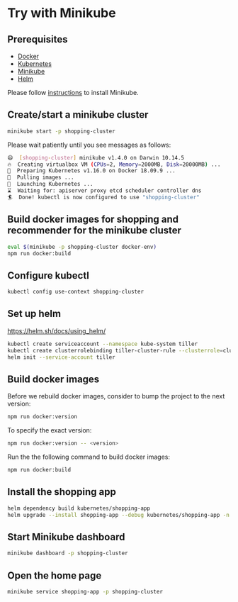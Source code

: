 # Try with Minikube

## Prerequisites

- [Docker](https://www.docker.com/)
- [Kubernetes](https://kubernetes.io/)
- [Minikube](https://github.com/kubernetes/minikube)
- [Helm](https://helm.sh/)

Please follow
[instructions](https://kubernetes.io/docs/tasks/tools/install-minikube/) to
install Minikube.

## Create/start a minikube cluster

```sh
minikube start -p shopping-cluster
```

Please wait patiently until you see messages as follows:

```sh
😄  [shopping-cluster] minikube v1.4.0 on Darwin 10.14.5
🔥  Creating virtualbox VM (CPUs=2, Memory=2000MB, Disk=20000MB) ...
🐳  Preparing Kubernetes v1.16.0 on Docker 18.09.9 ...
🚜  Pulling images ...
🚀  Launching Kubernetes ...
⌛  Waiting for: apiserver proxy etcd scheduler controller dns
🏄  Done! kubectl is now configured to use "shopping-cluster"
```

## Build docker images for shopping and recommender for the minikube cluster

```sh
eval $(minikube -p shopping-cluster docker-env)
npm run docker:build
```

## Configure kubectl

```sh
kubectl config use-context shopping-cluster
```

## Set up helm

https://helm.sh/docs/using_helm/

```sh
kubectl create serviceaccount --namespace kube-system tiller
kubectl create clusterrolebinding tiller-cluster-rule --clusterrole=cluster-admin --serviceaccount=kube-system:tiller
helm init --service-account tiller
```

## Build docker images

Before we rebuild docker images, consider to bump the project to the next
version:

```sh
npm run docker:version
```

To specify the exact version:

```sh
npm run docker:version -- <version>
```

Run the the following command to build docker images:

```sh
npm run docker:build
```

## Install the shopping app

```sh
helm dependency build kubernetes/shopping-app
helm upgrade --install shopping-app --debug kubernetes/shopping-app -n shopping-app --create-namespace
```

## Start Minikube dashboard

```sh
minikube dashboard -p shopping-cluster
```

## Open the home page

```sh
minikube service shopping-app -p shopping-cluster
```
